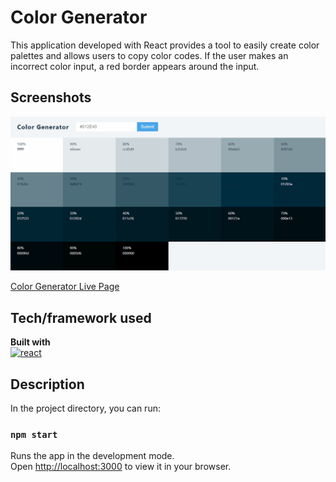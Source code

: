 # Color Generator
This application developed with React provides a tool to easily create color palettes and allows users to copy color codes. If the user makes an incorrect color input, a red border appears around the input.
## Screenshots
![Project snapshot](./color.gif) 

[Color Generator Live Page](https://moving-button-esma.netlify.app/)

## Tech/framework used
<b>Built with</b> <br>
<a href="#"><img src="https://w7.pngwing.com/pngs/403/269/png-transparent-react-react-native-logos-brands-in-colors-icon-thumbnail.png" alt="react" width="40"/></a> 

## Description
In the project directory, you can run:
### `npm start`
Runs the app in the development mode.\
Open [http://localhost:3000](http://localhost:3000) to view it in your browser.

